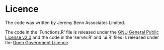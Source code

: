 # Licence

The code was written by Jeremy Benn Associates Limited.

The code in the ‘Functions.R’ file is released under the
[GNU General Public License v2.0](https://choosealicense.com/licenses/gpl-2.0/) and the code in the
‘server.R’ and ‘ui.R’ files is released under the [Open Government
Licence](https://www.nationalarchives.gov.uk/doc/open-government-licence/version/3/).
